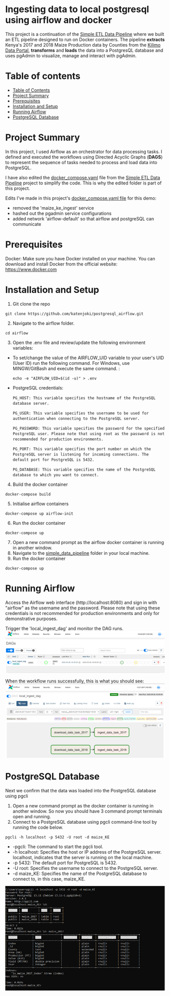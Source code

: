 # Ingesting data to local postgresql using airflow and docker

This project is a continuation of the [Simple ETL Data Pipeline](https://github.com/katenjoki/simple_data_pipeline) where we built an ETL pipeline designed to run on Docker containers. The pipeline **extracts** Kenya's 2017 and 2018 Maize Production data by Counties from the [Kilimo Data Portal](http://kilimodata.org/dataset/kenya-maize-production-by-counties), **transforms** and **loads** the data into a PostgresQL database and uses pgAdmin to visualize, manage and interact with pgAdmin.

# Table of contents

- [Table of Contents](#Table-Of-Contents)
- [Project Summary](#project-summary)
- [Prerequisites](#prerequisites)
- [Installation and Setup](#installation-and-setup)
- [Running Airflow](#running-airflow)
- [PostgreSQL Database](#postgresql-database)

# Project Summary
In this project, I used Airflow as an orchestrator for data processing tasks. I defined and executed the workflows using Directed Acyclic Graphs (**DAGS**) to represent the sequence of tasks needed to process and load data into PostgreSQL.

I have also edited the [docker_compose.yaml](https://github.com/katenjoki/simple_data_pipeline/blob/master/docker-compose.yaml) file from the [Simple ETL Data Pipeline](https://github.com/katenjoki/simple_data_pipeline) project to simplify the code. This is why the edited folder is part of this project. 

Edits I've made in this project's [docker_compose.yaml file](https://github.com/katenjoki/postgresql_airflow/blob/master/simple_data_pipeline/docker-compose.yaml) for this demo:
* removed the 'maize_ke_ingest' service
* hashed out the pgadmin service configurations 
* added network 'airflow-default' so that airflow and postgreSQL can communicate

# Prerequisites 
Docker: Make sure you have Docker installed on your machine. You can download and install Docker from the official website: https://www.docker.com

# Installation and Setup
1. Git clone the repo
```
git clone https://github.com/katenjoki/postgresql_airflow.git
```
2. Navigate to the airflow folder.
```
cd airflow
```
3. Open the .env file and review/update the following environment variables: <br>
* To set/change the value of the AIRFLOW_UID variable to your user's UID (User ID) run the following command. For Windows, use MINGW/GitBash and execute the same command. :
    ```
    echo -e "AIRFLOW_UID=$(id -u)" > .env
    ```

 * PostgreSQL credentials:
 
    `PG_HOST: This variable specifies the hostname of the PostgreSQL database server.`

    `PG_USER: This variable specifies the username to be used for authentication when connecting to the PostgreSQL server. `

    `PG_PASSWORD: This variable specifies the password for the specified PostgreSQL user. Please note that using root as the password is not recommended for production environments.`

    `PG_PORT: This variable specifies the port number on which the PostgreSQL server is listening for incoming connections. The default port for PostgreSQL is 5432.`

    `PG_DATABASE: This variable specifies the name of the PostgreSQL database to which you want to connect.`

4. Build the docker container
```
docker-compose build
```
5. Initialise airflow containers
```
docker-compose up airflow-init
```
6. Run the docker container
```
docker-compose up
```
7. Open a new command prompt as the airflow docker container is running in another window. 
8. Navigate to the [simple_data_pipeline](https://github.com/katenjoki/postgresql_airflow/tree/master/simple_data_pipeline) folder in your local machine.
9. Run the docker container
```
docker-compose up
```

# Running Airflow
Access the Airflow web interface (http://localhost:8080) and sign in with "airflow" as the username and the password. Please note that using these credentials is not recommended for production environments and only for demonstrative purposes.

Trigger the 'local_ingest_dag' and monitor the DAG runs.
![dags](assets/dag.PNG)

When the workflow runs successfully, this is what you should see:
![airflow](assets/airflow.PNG)

# PostgreSQL Database 
Next we confirm that the data was loaded into the PostgreSQL database using pgcli
1. Open a new command prompt as the docker container is running in another window. So now you should have 3 command prompt terminals open and running. 
2. Connect to a PostgreSQL database using pgcli command-line tool by running the code below. 
```
pgcli -h localhost -p 5432 -U root -d maize_KE
```
* -pgcli: The command to start the pgcli tool.
* -h localhost: Specifies the host or IP address of the PostgreSQL server. localhost, indicates that the server is running on the local machine.
* -p 5432: The default port for PostgreSQL is 5432.
* -U root: Specifies the username to connect to the PostgreSQL server. 
* -d maize_KE: Specifies the name of the PostgreSQL database to connect to, in this case, maize_KE.

![pgcli](assets/pgcli.PNG)
